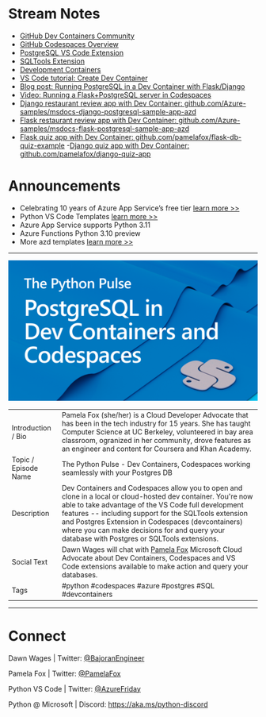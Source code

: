 # Stream Notes
- [GitHub Dev Containers Community](https://github.com/devcontainers)
- [GitHub Codespaces Overview](https://docs.github.com/en/codespaces/overview)
- [PostgreSQL VS Code Extension](https://marketplace.visualstudio.com/items?itemName=ms-ossdata.vscode-postgresql)
- [SQLTools Extension](https://marketplace.visualstudio.com/items?itemName=mtxr.sqltools)
- [Development Containers](https://containers.dev/)
- [VS Code tutorial: Create Dev Container](https://code.visualstudio.com/docs/devcontainers/create-dev-container)
- [Blog post: Running PostgreSQL in a Dev Container with Flask/Django](http://blog.pamelafox.org/2022/11/running-postgresql-in-devcontainer-with.html)
- [Video: Running a Flask+PostgreSQL server in Codespaces](https://www.youtube.com/watch?v=vEtR5qsXfZE)
- [Django restaurant review app with Dev Container: github.com/Azure-samples/msdocs-django-postgresql-sample-app-azd](https://github.com/Azure-samples/msdocs-django-postgresql-sample-app-azd)
- [Flask restaurant review app with Dev Container: github.com/Azure-samples/msdocs-flask-postgresql-sample-app-azd](https://github.com/Azure-samples/msdocs-flask-postgresql-sample-app-azd)
- [Flask quiz app with Dev Container: github.com/pamelafox/flask-db-quiz-example](https://github.com/pamelafox/flask-db-quiz-example)
-[Django quiz app with Dev Container: github.com/pamelafox/django-quiz-app](https://github.com/pamelafox/django-quiz-app)

# Announcements
- Celebrating 10 years of Azure App Service’s free tier [learn more >>](https://techcommunity.microsoft.com/t5/apps-on-azure-blog/celebrating-10-years-of-azure-app-service-s-free-tier/ba-p/3621148)
- Python VS Code Templates [learn more >>](https://code.visualstudio.com/api/advanced-topics/python-extension-template)
- Azure App Service supports Python 3.11
- Azure Functions Python 3.10 preview
- More azd templates [learn more >>](https://azure.github.io/awesome-azd/?tags=python)


---

![The Python Pulse PostgreSQL in Dev Containers and Codespaces](python_pulse_001_pamelafox.png)

| | |
|----|----|
| Introduction / Bio | Pamela Fox (she/her) is a Cloud Developer Advocate that has been in the tech industry for 15 years. She has taught Computer Science at UC Berkeley, volunteered in bay area classroom, ogranized in her community, drove features as an engineer and content for Coursera and Khan Academy.  |
| Topic / Episode Name | The Python Pulse - Dev Containers, Codespaces working seamlessly with your Postgres DB |
| Description | Dev Containers and Codespaces  allow you to open and clone in a local or cloud-hosted dev container. You're now able to take advantage of the VS Code full development features -- including support for the SQLTools extension and Postgres Extension in Codespaces (devcontainers) where you can make decisions for and query your database with Postgres or SQLTools extensions. |
| Social Text | Dawn Wages will chat with [Pamela Fox](https://github.com/pamelafox) Microsoft Cloud Advocate about Dev Containers, Codespaces and VS Code extensions available to make action and query your databases.  |
| Tags | #python #codespaces #azure #postgres #SQL #devcontainers |

---
# Connect

Dawn Wages | Twitter: [@BajoranEngineer](https://twitter.com/BajoranEngineer)

Pamela Fox | Twitter: [@PamelaFox](https://twitter.com/pamelafox)

Python VS Code | Twitter: [@AzureFriday](https://twitter.com/PythonVSCode)

Python @ Microsoft | Discord: https://aka.ms/python-discord

